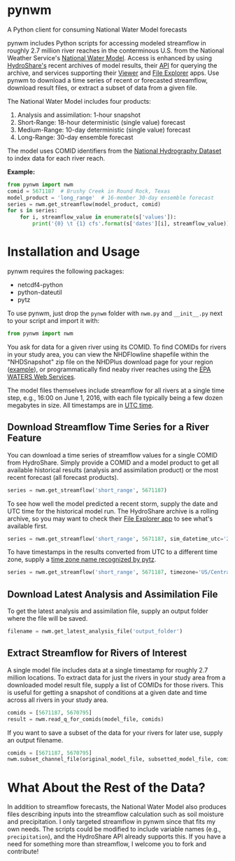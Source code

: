 # pynwm
A Python client for consuming National Water Model forecasts

pynwm includes Python scripts for accessing modeled streamflow in roughly 2.7 million river reaches in the conterminous U.S. from the National Weather Service's [National Water Model](http://water.noaa.gov/about/nwm). Access is enhanced
by using [HydroShare's](https://www.hydroshare.org/) recent archives of model results, their
[API](https://apps.hydroshare.org/apps/nwm-data-explorer/api/) for querying the archive, and services supporting their [Viewer](https://apps.hydroshare.org/apps/nwm-forecasts/) and [File Explorer](https://apps.hydroshare.org/apps/nwm-data-explorer/) apps. Use pynwm to download a time series of recent or forecasted streamflow, download result files, or extract a subset of data from a given file.

The National Water Model includes four products:

1. Analysis and assimilation: 1-hour snapshot
2. Short-Range: 18-hour deterministic (single value) forecast
3. Medium-Range: 10-day deterministic (single value) forecast
4. Long-Range: 30-day ensemble forecast

The model uses COMID identifiers from the [National Hydrography Dataset](http://www.horizon-systems.com/NHDPlus/index.php) to index data for each river reach.

**Example:**

```python
from pynwm import nwm
comid = 5671187  # Brushy Creek in Round Rock, Texas
model_product = 'long_range'  # 16-member 30-day ensemble forecast
series = nwm.get_streamflow(model_product, comid)
for s in series:
    for i, streamflow_value in enumerate(s['values']):
        print('{0} \t {1} cfs'.format(s['dates'][i], streamflow_value))
```

# Installation and Usage

pynwm requires the following packages:

* netcdf4-python
* python-dateutil
* pytz

To use pynwm, just drop the `pynwm` folder with `nwm.py` and `__init__.py` next to your script and import it with:

```python
from pynwm import nwm
```

You ask for data for a given river using its COMID. To find COMIDs for rivers in your study area, you can view the NHDFlowline shapefile within the "NHDSnapshot" zip file on the NHDPlus download page for your region ([example](http://www.horizon-systems.com/NHDPlus/NHDPlusV2_12.php)), or programmatically find neaby river reaches using the [EPA WATERS Web Services](https://www.epa.gov/waterdata/waters-web-services).

The model files themselves include streamflow for all rivers at a single time step, e.g., 16:00 on June 1, 2016, with each file typically being a few dozen megabytes in size. All timestamps are in [UTC time](https://en.wikipedia.org/wiki/Coordinated_Universal_Time).

## Download Streamflow Time Series for a River Feature

You can download a time series of streamflow values for a single COMID from HydroShare.  Simply provide a COMID and a model product to get all available historical results (analysis and assimilation product) or the most recent forecast (all forecast products).

```python
series = nwm.get_streamflow('short_range', 5671187)
```

To see how well the model predicted a recent storm, supply the date and UTC time for the historical model run. The HydroShare archive is a rolling archive, so you may want to check their [File Explorer app](https://apps.hydroshare.org/apps/nwm-data-explorer/) to see what's available first.

```python
series = nwm.get_streamflow('short_range', 5671187, sim_datetime_utc='2016-06-21 06:00')
```

To have timestamps in the results converted from UTC to a different time zone, supply a [time zone name recognized by pytz](http://stackoverflow.com/questions/13866926/python-pytz-list-of-timezones).

```python
series = nwm.get_streamflow('short_range', 5671187, timezone='US/Central')
```

## Download Latest Analysis and Assimilation File

To get the latest analysis and assimilation file, supply an output folder where the file will be saved. 

```python
filename = nwm.get_latest_analysis_file('output_folder')
```

## Extract Streamflow for Rivers of Interest

A single model file includes data at a single timestamp for roughly 2.7 million locations. To extract data for just the rivers in your study area from a downloaded model result file, supply a list of COMIDs for those rivers. This is useful for getting a snapshot of conditions at a given date and time across all rivers in your study area.

```python
comids = [5671187, 5670795]
result = nwm.read_q_for_comids(model_file, comids)
```

If you want to save a subset of the data for your rivers for later use, supply an output filename.

```python
comids = [5671187, 5670795]
nwm.subset_channel_file(original_model_file, subsetted_model_file, comids)
```

# What About the Rest of the Data?

In addition to streamflow forecasts, the National Water Model also produces files describing inputs into the streamflow calculation such as soil moisture and precipitation. I only targeted streamflow in pynwm since that fits my own needs. The scripts could be modified to include variable names (e.g., `precipitation`), and the  HydroShare API already supports this. If you have a need for something more than streamflow, I welcome you to fork and contribute!

